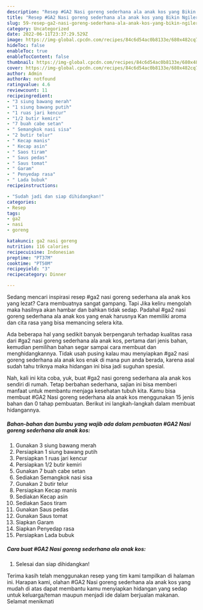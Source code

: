 ```yaml
---
description: "Resep #GA2 Nasi goreng sederhana ala anak kos yang Bikin Ngiler , Enak Banget"
title: "Resep #GA2 Nasi goreng sederhana ala anak kos yang Bikin Ngiler , Enak Banget"
slug: 59-resep-ga2-nasi-goreng-sederhana-ala-anak-kos-yang-bikin-ngiler-enak-banget
category: Uncategorized
date: 2022-06-11T23:37:29.529Z
image: https://img-global.cpcdn.com/recipes/84c6d54ac0b8133e/680x482cq70/ga2-nasi-goreng-sederhana-ala-anak-kos-foto-resep-utama.jpg
hideToc: false
enableToc: true
enableTocContent: false
thumbnail: https://img-global.cpcdn.com/recipes/84c6d54ac0b8133e/680x482cq70/ga2-nasi-goreng-sederhana-ala-anak-kos-foto-resep-utama.jpg
cover: https://img-global.cpcdn.com/recipes/84c6d54ac0b8133e/680x482cq70/ga2-nasi-goreng-sederhana-ala-anak-kos-foto-resep-utama.jpg
author: Admin
authorAv: notfound
ratingvalue: 4.6
reviewcount: 11
recipeingredient:
- "3 siung bawang merah"
- "1 siung bawang putih"
- "1 ruas jari kencur"
- "1/2 butir kemiri"
- "7 buah cabe setan"
- " Semangkok nasi sisa"
- "2 butir telur"
- " Kecap manis"
- " Kecap asin"
- " Saos tiram"
- " Saus pedas"
- " Saus tomat"
- " Garam"
- " Penyedap rasa"
- " Lada bubuk"
recipeinstructions:

- "Sudah jadi dan siap dihidangkan!"
categories:
- Resep
tags:
- ga2
- nasi
- goreng

katakunci: ga2 nasi goreng 
nutrition: 116 calories
recipecuisine: Indonesian
preptime: "PT37M"
cooktime: "PT50M"
recipeyield: "3"
recipecategory: Dinner

---
```



Sedang mencari inspirasi resep #ga2 nasi goreng sederhana ala anak kos yang lezat? Cara membuatnya sangat gampang. Tapi Jika keliru mengolah maka hasilnya akan hambar dan bahkan tidak sedap. Padahal #ga2 nasi goreng sederhana ala anak kos yang enak harusnya Kan memiliki aroma dan cita rasa yang bisa memancing selera kita.




Ada beberapa hal yang sedikit banyak berpengaruh terhadap kualitas rasa dari #ga2 nasi goreng sederhana ala anak kos, pertama dari jenis bahan, kemudian pemilihan bahan segar sampai cara membuat dan menghidangkannya. Tidak usah pusing kalau mau menyiapkan #ga2 nasi goreng sederhana ala anak kos enak di mana pun anda berada, karena asal sudah tahu triknya maka hidangan ini bisa jadi suguhan spesial.


Nah, kali ini kita coba, yuk, buat #ga2 nasi goreng sederhana ala anak kos sendiri di rumah. Tetap berbahan sederhana, sajian ini bisa memberi manfaat untuk membantu menjaga kesehatan tubuh kita. Kamu bisa membuat #GA2 Nasi goreng sederhana ala anak kos menggunakan 15 jenis bahan dan 0 tahap pembuatan. Berikut ini langkah-langkah dalam membuat hidangannya.

<!--inarticleads1-->

##### Bahan-bahan dan bumbu yang wajib ada dalam pembuatan #GA2 Nasi goreng sederhana ala anak kos:

1. Gunakan 3 siung bawang merah
1. Persiapkan 1 siung bawang putih
1. Persiapkan 1 ruas jari kencur
1. Persiapkan 1/2 butir kemiri
1. Gunakan 7 buah cabe setan
1. Sediakan  Semangkok nasi sisa
1. Gunakan 2 butir telur
1. Persiapkan  Kecap manis
1. Sediakan  Kecap asin
1. Sediakan  Saos tiram
1. Gunakan  Saus pedas
1. Gunakan  Saus tomat
1. Siapkan  Garam
1. Siapkan  Penyedap rasa
1. Persiapkan  Lada bubuk




<!--inarticleads2-->

##### Cara buat #GA2 Nasi goreng sederhana ala anak kos:


1. Selesai dan siap dihidangkan!



Terima kasih telah menggunakan resep yang tim kami tampilkan di halaman ini. Harapan kami, olahan #GA2 Nasi goreng sederhana ala anak kos yang mudah di atas dapat membantu kamu menyiapkan hidangan yang sedap untuk keluarga/teman maupun menjadi ide dalam berjualan makanan. Selamat menikmati
